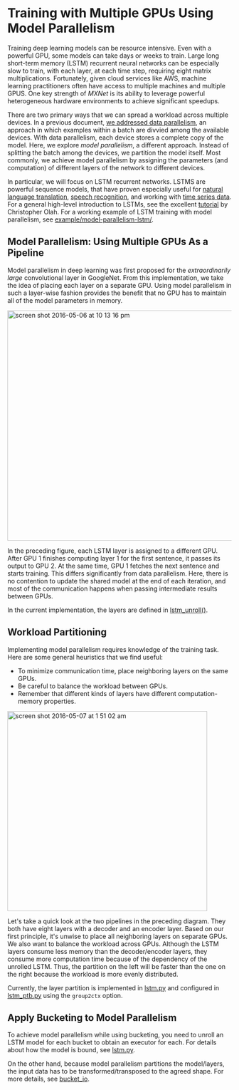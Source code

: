 # Training with Multiple GPUs Using Model Parallelism
Training deep learning models can be resource intensive.
Even with a powerful GPU, some models can take days or weeks to train.
Large long short-term memory (LSTM) recurrent neural networks
can be especially slow to train,
with each layer, at each time step, requiring eight matrix multiplications.
Fortunately, given cloud services like AWS,
machine learning practitioners often  have access
to multiple machines and multiple GPUS.
One key strength of _MXNet_ is its ability to leverage
powerful heterogeneous hardware environments to achieve significant speedups.

There are two primary ways that we can spread a workload across multiple devices.
In a previous document, [we addressed data parallelism](./multi_devices.md),
an approach in which examples within a batch are divvied among the available devices.
With data parallelism, each device stores a complete copy of the model.
Here, we explore _model parallelism_, a different approach.
Instead of splitting the batch among the devices, we partition the model itself.
Most commonly, we achieve model parallelism by assigning the parameters (and computation)
of different layers of the network to different devices.

In particular, we will focus on LSTM recurrent networks.
LSTMS are powerful sequence models, that have proven especially useful
for [natural language translation](https://arxiv.org/pdf/1409.0473.pdf), [speech recognition](https://arxiv.org/abs/1512.02595),
and working with [time series data](https://arxiv.org/abs/1511.03677).
For a general high-level introduction to LSTMs,
see the excellent [tutorial](http://colah.github.io/posts/2015-08-Understanding-LSTMs/) by Christopher Olah. For a working example of LSTM training with model parallelism,
see [example/model-parallelism-lstm/](https://github.com/dmlc/mxnet/blob/master/example/model-parallel-lstm/lstm.py).


## Model Parallelism: Using Multiple GPUs As a Pipeline
Model parallelism in deep learning was first proposed
for the _extraordinarily large_ convolutional layer in GoogleNet.
From this implementation, we take the idea of placing each layer on a separate GPU.
Using model parallelism in such a layer-wise fashion
provides the benefit that no GPU has to maintain all of the model parameters in memory.

<img width="517" alt="screen shot 2016-05-06 at 10 13 16 pm" src="https://cloud.githubusercontent.com/assets/5545640/15089697/d6f4fca0-13d7-11e6-9331-7f94fcc7b4c6.png">

In the preceding figure, each LSTM layer is assigned to a different GPU.
After GPU 1 finishes computing layer 1 for the first sentence, it passes its output to GPU 2.
At the same time, GPU 1 fetches the next sentence and starts training.
This differs significantly from data parallelism.
Here, there is no contention to update the shared model at the end of each iteration,
and most of the communication happens when passing intermediate results between GPUs.

In the current implementation, the layers are defined in [lstm_unroll()](https://github.com/dmlc/mxnet/blob/master/example/model-parallel-lstm/lstm.py).

## Workload Partitioning

Implementing model parallelism requires knowledge of the training task.
Here are some general heuristics that we find useful:

- To minimize communication time, place neighboring layers on the same GPUs.
- Be careful to balance the workload between GPUs.
- Remember that different kinds of layers have different computation-memory properties.

<img width="449" alt="screen shot 2016-05-07 at 1 51 02 am" src="https://cloud.githubusercontent.com/assets/5545640/15090455/37a30ab0-13f6-11e6-863b-efe2b10ec2e6.png">

Let's take a quick look at the two pipelines in the preceding diagram.
They both have eight layers with a decoder and an encoder layer.
Based on our first principle, it's unwise to place all neighboring layers on separate GPUs.
We also want to balance the workload across GPUs.
Although the LSTM layers consume less memory than the decoder/encoder layers, they consume more computation time because of the dependency of the unrolled LSTM.
Thus, the partition on the left will be faster than the one on the right
because the workload is more evenly distributed.

Currently, the layer partition is implemented in [lstm.py](https://github.com/eric-haibin-lin/mxnet/blob/master/example/model-parallel-lstm/lstm.py#L187) and configured in [lstm_ptb.py](https://github.com/eric-haibin-lin/mxnet/blob/master/example/model-parallel-lstm/lstm.py#L187) using the `group2ctx` option.

## Apply Bucketing to Model Parallelism

To achieve model parallelism while using bucketing,
you need to unroll an LSTM model for each bucket
to obtain an executor for each.
For details about how the model is bound, see [lstm.py](https://github.com/eric-haibin-lin/mxnet/blob/master/example/model-parallel-lstm/lstm.py#L154).

On the other hand, because model parallelism partitions the model/layers,
the input data has to be transformed/transposed to the agreed shape.
For more details, see [bucket_io](https://github.com/eric-haibin-lin/mxnet/blob/master/example/model-parallel-lstm/lstm.py#L154).
